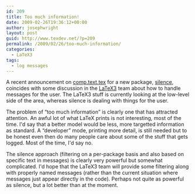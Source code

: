 ```yaml
---
id: 209
title: Too much information!
date: 2009-02-26T19:36:12+00:00
author: josephwright
layout: post
guid: http://www.texdev.net/?p=209
permalink: /2009/02/26/too-much-information/
categories:
  - LaTeX3
tags:
  - log messages
---
```

A recent announcement on <a title="(La)TeX Usenet group, via Google" href="http://groups.google.com/group/comp.text.tex/topics">comp.text.tex</a> for a new package, <a title="Selective filtering of error messages and warnings" href="http://www.ctan.org/pkg/silence">silence</a>, coincides with some discussion in the <a title="LaTeX3 Homepage" href="http://www.latex-project.org/latex3.html">LaTeX3</a> team about how to handle messages for the user. The LaTeX3 stuff is currently looking at the low-level side of the area, whereas silence is dealing with things for the user.

The problem of “too much information” is clearly one that has attracted attention. An awful lot of what LaTeX prints is not interesting, most of the time. I'd say that a better model would be less, more targetted information as standard. A “developer” mode, printing more detail, is still needed but to be honest even then do many people care about some of the stuff that gets logged. Most of the time, I'd say no.

The silence approach (filtering on a per-package basis and also based on specific text in messages) is clearly very powerful but somewhat complicated. I'd hope that the LaTeX3 team will provide some filtering along with properly named messages (rather than the current situation where messages just appear directly in the code). Perhaps not quite as powerful as silence, but a lot better than at the moment.

